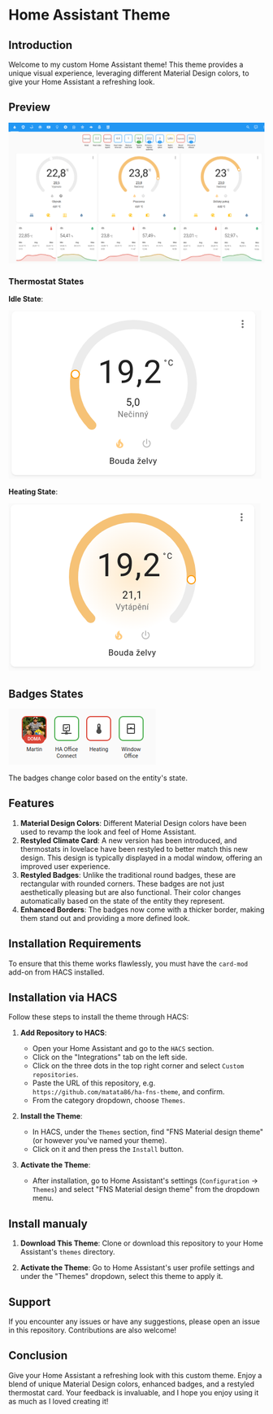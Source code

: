 # Home Assistant Theme

## Introduction
Welcome to my custom Home Assistant theme! This theme provides a unique visual experience, leveraging different Material Design colors, to give your Home Assistant a refreshing look. 

## Preview
![Theme Screenshot](./themes/screenshots/screenshot-1.png)

### Thermostat States
**Idle State**:  

  ![Idle State](./themes/screenshots/idle.png)  
  
**Heating State**:  

  ![Heating State](./themes/screenshots/heating.png)
  
## Badges States

![Badges State](./themes/screenshots/badges.png)

The badges change color based on the entity's state.

## Features
1. **Material Design Colors**: Different Material Design colors have been used to revamp the look and feel of Home Assistant.
2. **Restyled Climate Card**: A new version has been introduced, and thermostats in lovelace have been restyled to better match this new design. This design is typically displayed in a modal window, offering an improved user experience.
3. **Restyled Badges**: Unlike the traditional round badges, these are rectangular with rounded corners. These badges are not just aesthetically pleasing but are also functional. Their color changes automatically based on the state of the entity they represent.
4. **Enhanced Borders**: The badges now come with a thicker border, making them stand out and providing a more defined look.

## Installation Requirements
To ensure that this theme works flawlessly, you must have the `card-mod` add-on from HACS installed. 


## Installation via HACS

Follow these steps to install the theme through HACS:

1. **Add Repository to HACS**:
   - Open your Home Assistant and go to the `HACS` section.
   - Click on the "Integrations" tab on the left side.
   - Click on the three dots in the top right corner and select `Custom repositories`.
   - Paste the URL of this repository, e.g. `https://github.com/matata86/ha-fns-theme`, and confirm.
   - From the category dropdown, choose `Themes`.

2. **Install the Theme**:
   - In HACS, under the `Themes` section, find "FNS Material design theme" (or however you've named your theme).
   - Click on it and then press the `Install` button.

3. **Activate the Theme**:
   - After installation, go to Home Assistant's settings (`Configuration` -> `Themes`) and select "FNS Material design theme" from the dropdown menu.

## Install manualy

1. **Download This Theme**: Clone or download this repository to your Home Assistant's `themes` directory.

2. **Activate the Theme**: Go to Home Assistant's user profile settings and under the "Themes" dropdown, select this theme to apply it.

## Support
If you encounter any issues or have any suggestions, please open an issue in this repository. Contributions are also welcome!

## Conclusion
Give your Home Assistant a refreshing look with this custom theme. Enjoy a blend of unique Material Design colors, enhanced badges, and a restyled thermostat card. Your feedback is invaluable, and I hope you enjoy using it as much as I loved creating it!

